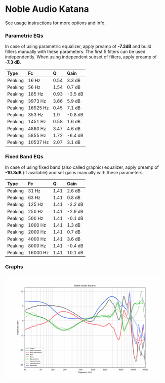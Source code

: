 # Noble Audio Katana
See [usage instructions](https://github.com/jaakkopasanen/AutoEq#usage) for more options and info.

### Parametric EQs
In case of using parametric equalizer, apply preamp of **-7.3dB** and build filters manually
with these parameters. The first 5 filters can be used independently.
When using independent subset of filters, apply preamp of **-7.3 dB**.

| Type    | Fc       |    Q | Gain    |
|:--------|:---------|:-----|:--------|
| Peaking | 16 Hz    | 0.54 | 3.3 dB  |
| Peaking | 56 Hz    | 1.54 | 0.7 dB  |
| Peaking | 185 Hz   | 0.93 | -3.5 dB |
| Peaking | 3973 Hz  | 3.66 | 5.9 dB  |
| Peaking | 16925 Hz | 0.45 | 7.1 dB  |
| Peaking | 353 Hz   | 1.9  | -0.8 dB |
| Peaking | 1451 Hz  | 0.58 | 1.6 dB  |
| Peaking | 4880 Hz  | 3.47 | 4.6 dB  |
| Peaking | 5855 Hz  | 1.72 | -6.4 dB |
| Peaking | 10537 Hz | 2.07 | 3.1 dB  |

### Fixed Band EQs
In case of using fixed band (also called graphic) equalizer, apply preamp of **-10.3dB**
(if available) and set gains manually with these parameters.

| Type    | Fc       |    Q | Gain    |
|:--------|:---------|:-----|:--------|
| Peaking | 31 Hz    | 1.41 | 2.6 dB  |
| Peaking | 63 Hz    | 1.41 | 0.8 dB  |
| Peaking | 125 Hz   | 1.41 | -2.2 dB |
| Peaking | 250 Hz   | 1.41 | -2.9 dB |
| Peaking | 500 Hz   | 1.41 | -0.1 dB |
| Peaking | 1000 Hz  | 1.41 | 1.3 dB  |
| Peaking | 2000 Hz  | 1.41 | 0.7 dB  |
| Peaking | 4000 Hz  | 1.41 | 3.6 dB  |
| Peaking | 8000 Hz  | 1.41 | -0.4 dB |
| Peaking | 16000 Hz | 1.41 | 10.1 dB |

### Graphs
![](./Noble%20Audio%20Katana.png)